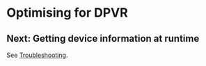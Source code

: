 # Optimising for DPVR



## Next: Getting device information at runtime

See [Troubleshooting](/docs/getting-device-information-at-runtime.md).
